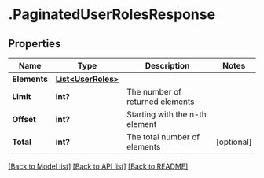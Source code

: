 # .PaginatedUserRolesResponse
## Properties

Name | Type | Description | Notes
------------ | ------------- | ------------- | -------------
**Elements** | [**List&lt;UserRoles&gt;**](UserRoles.md) |  | 
**Limit** | **int?** | The number of returned elements | 
**Offset** | **int?** | Starting with the n-th element | 
**Total** | **int?** | The total number of elements | [optional] 

[[Back to Model list]](../README.md#documentation-for-models) [[Back to API list]](../README.md#documentation-for-api-endpoints) [[Back to README]](../README.md)

